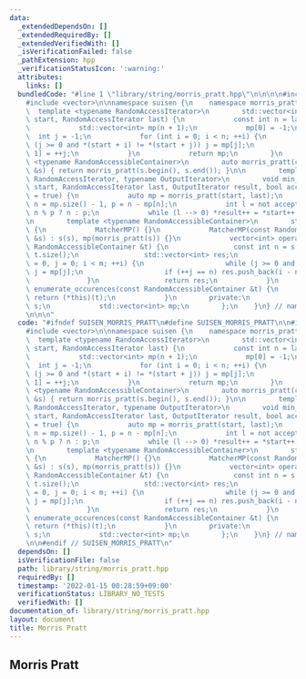 ```yaml
---
data:
  _extendedDependsOn: []
  _extendedRequiredBy: []
  _extendedVerifiedWith: []
  _isVerificationFailed: false
  _pathExtension: hpp
  _verificationStatusIcon: ':warning:'
  attributes:
    links: []
  bundledCode: "#line 1 \"library/string/morris_pratt.hpp\"\n\n\n\n#include <string>\n\
    #include <vector>\n\nnamespace suisen {\n    namespace morris_pratt {\n      \
    \  template <typename RandomAccessIterator>\n        std::vector<int> morris_pratt(RandomAccessIterator\
    \ start, RandomAccessIterator last) {\n            const int n = last - start;\n\
    \            std::vector<int> mp(n + 1);\n            mp[0] = -1;\n          \
    \  int j = -1;\n            for (int i = 0; i < n; ++i) {\n                while\
    \ (j >= 0 and *(start + i) != *(start + j)) j = mp[j];\n                mp[i +\
    \ 1] = ++j;\n            }\n            return mp;\n        }\n        template\
    \ <typename RandomAccessibleContainer>\n        auto morris_pratt(const RandomAccessibleContainer\
    \ &s) { return morris_pratt(s.begin(), s.end()); }\n\n        template <typename\
    \ RandomAccessIterator, typename OutputIterator>\n        void min_period(RandomAccessIterator\
    \ start, RandomAccessIterator last, OutputIterator result, bool accept_fragment\
    \ = true) {\n            auto mp = morris_pratt(start, last);\n            int\
    \ n = mp.size() - 1, p = n - mp[n];\n            int l = not accept_fragment and\
    \ n % p ? n : p;\n            while (l --> 0) *result++ = *start++;\n        }\n\
    \n        template <typename RandomAccessibleContainer>\n        struct MatcherMP\
    \ {\n            MatcherMP() {}\n            MatcherMP(const RandomAccessibleContainer\
    \ &s) : s(s), mp(morris_pratt(s)) {}\n            vector<int> operator()(const\
    \ RandomAccessibleContainer &t) {\n                const int n = s.size(), m =\
    \ t.size();\n                std::vector<int> res;\n                for (int i\
    \ = 0, j = 0; i < m; ++i) {\n                    while (j >= 0 and s[j] != t[i])\
    \ j = mp[j];\n                    if (++j == n) res.push_back(i - n + 1);\n  \
    \              }\n                return res;\n            }\n            vector<int>\
    \ enumerate_occurences(const RandomAccessibleContainer &t) {\n               \
    \ return (*this)(t);\n            }\n        private:\n            RandomAccessibleContainer\
    \ s;\n            std::vector<int> mp;\n        };\n    }\n} // namespace suisen\n\
    \n\n\n"
  code: "#ifndef SUISEN_MORRIS_PRATT\n#define SUISEN_MORRIS_PRATT\n\n#include <string>\n\
    #include <vector>\n\nnamespace suisen {\n    namespace morris_pratt {\n      \
    \  template <typename RandomAccessIterator>\n        std::vector<int> morris_pratt(RandomAccessIterator\
    \ start, RandomAccessIterator last) {\n            const int n = last - start;\n\
    \            std::vector<int> mp(n + 1);\n            mp[0] = -1;\n          \
    \  int j = -1;\n            for (int i = 0; i < n; ++i) {\n                while\
    \ (j >= 0 and *(start + i) != *(start + j)) j = mp[j];\n                mp[i +\
    \ 1] = ++j;\n            }\n            return mp;\n        }\n        template\
    \ <typename RandomAccessibleContainer>\n        auto morris_pratt(const RandomAccessibleContainer\
    \ &s) { return morris_pratt(s.begin(), s.end()); }\n\n        template <typename\
    \ RandomAccessIterator, typename OutputIterator>\n        void min_period(RandomAccessIterator\
    \ start, RandomAccessIterator last, OutputIterator result, bool accept_fragment\
    \ = true) {\n            auto mp = morris_pratt(start, last);\n            int\
    \ n = mp.size() - 1, p = n - mp[n];\n            int l = not accept_fragment and\
    \ n % p ? n : p;\n            while (l --> 0) *result++ = *start++;\n        }\n\
    \n        template <typename RandomAccessibleContainer>\n        struct MatcherMP\
    \ {\n            MatcherMP() {}\n            MatcherMP(const RandomAccessibleContainer\
    \ &s) : s(s), mp(morris_pratt(s)) {}\n            vector<int> operator()(const\
    \ RandomAccessibleContainer &t) {\n                const int n = s.size(), m =\
    \ t.size();\n                std::vector<int> res;\n                for (int i\
    \ = 0, j = 0; i < m; ++i) {\n                    while (j >= 0 and s[j] != t[i])\
    \ j = mp[j];\n                    if (++j == n) res.push_back(i - n + 1);\n  \
    \              }\n                return res;\n            }\n            vector<int>\
    \ enumerate_occurences(const RandomAccessibleContainer &t) {\n               \
    \ return (*this)(t);\n            }\n        private:\n            RandomAccessibleContainer\
    \ s;\n            std::vector<int> mp;\n        };\n    }\n} // namespace suisen\n\
    \n\n#endif // SUISEN_MORRIS_PRATT\n"
  dependsOn: []
  isVerificationFile: false
  path: library/string/morris_pratt.hpp
  requiredBy: []
  timestamp: '2022-01-15 00:28:59+09:00'
  verificationStatus: LIBRARY_NO_TESTS
  verifiedWith: []
documentation_of: library/string/morris_pratt.hpp
layout: document
title: Morris Pratt
---
```

## Morris Pratt